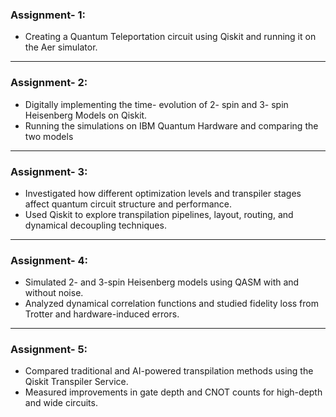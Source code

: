 ### **Assignment- 1**:
- Creating a Quantum Teleportation circuit using Qiskit and running it on the Aer simulator.

---

### **Assignment- 2:**
- Digitally implementing the time- evolution of 2- spin and 3- spin Heisenberg Models on Qiskit.
- Running the simulations on IBM Quantum Hardware and comparing the two models

---

### **Assignment- 3:**
- Investigated how different optimization levels and transpiler stages affect quantum circuit structure and performance.
- Used Qiskit to explore transpilation pipelines, layout, routing, and dynamical decoupling techniques.

---

### **Assignment- 4:**
- Simulated 2- and 3-spin Heisenberg models using QASM with and without noise.
- Analyzed dynamical correlation functions and studied fidelity loss from Trotter and hardware-induced errors.

---

### **Assignment- 5:**
- Compared traditional and AI-powered transpilation methods using the Qiskit Transpiler Service.
- Measured improvements in gate depth and CNOT counts for high-depth and wide circuits.
